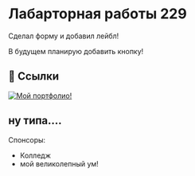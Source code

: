 # Лабарторная работы 229

Сделал форму и добавил лейбл!

В будущем планирую добавить кнопку!



## 🔗 Ссылки
[![Мой портфолио!](https://img.shields.io/badge/my_portfolio-000?style=for-the-badge&logo=ko-fi&logoColor=white)](https://github.com/Azreil-OFD)

## ну типа....

Спонсоры:

- Колледж
- мой великолепный ум!

